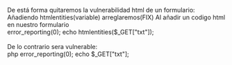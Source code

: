 De está forma quitaremos la vulnerabilidad html de un formulario:
<br>
Añadiendo htmlentities(variable)
arreglaremos(FIX)
Al añadir un codigo html en nuestro formulario
<br>
error_reporting(0); echo htmlentities($_GET["txt"]);
<br>
<br>
De lo contrario sera vulnerable:
<br>
php error_reporting(0); echo $_GET["txt"];
